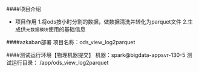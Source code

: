 ####项目介绍
* 项目作用
1.将ods按小时分割的数据，做数据清洗并转化为parquet文件
2.生成供`元数据模块`使用的基础信息


####azkaban部署
项目名称：ods_view_log2parquet

####测试运行环境【物理机器提交】
机器：spark@bigdata-appsvr-130-5
测试运行目录： /app/ods_view_log2parquet


